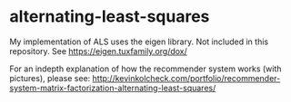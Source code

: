 # alternating-least-squares
My implementation of ALS uses the eigen library. Not included in this repository. See https://eigen.tuxfamily.org/dox/

For an indepth explanation of how the recommender system works (with pictures), please see: http://kevinkolcheck.com/portfolio/recommender-system-matrix-factorization-alternating-least-squares/
